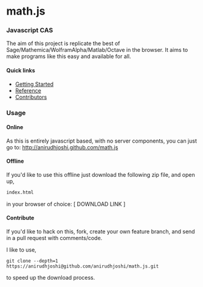 math.js
=======

### Javascript CAS ###

The aim of this project is replicate the best of Sage/Mathemica/WolframAlpha/Matlab/Octave in the browser. It aims to make programs like this easy and available for all.

#### Quick links ####

  * [Getting Started](http://anirudhjoshi.github.com/math.js/tutorial.html)
  * [Reference](http://github.com/anirudhjoshi/math.js/wiki)
  * [Contributors](http://github.com/anirudhjoshi/math.js/contributors)

### Usage ###

#### Online ####

As this is entirely javascript based, with no server components, you can
just go to: http://anirudhjoshi.github.com/math.js

#### Offline ####

If you'd like to use this offline just download the following zip file,
and open up,

```html
index.html
```
in your browser of choice: [ DOWNLOAD LINK ]

#### Contribute ####

If you'd like to hack on this, fork, create your own feature branch, and send in a pull request with comments/code.

I like to use,

```
git clone --depth=1 https://anirudhjoshi@github.com/anirudhjoshi/math.js.git
```

to speed up the download process.

